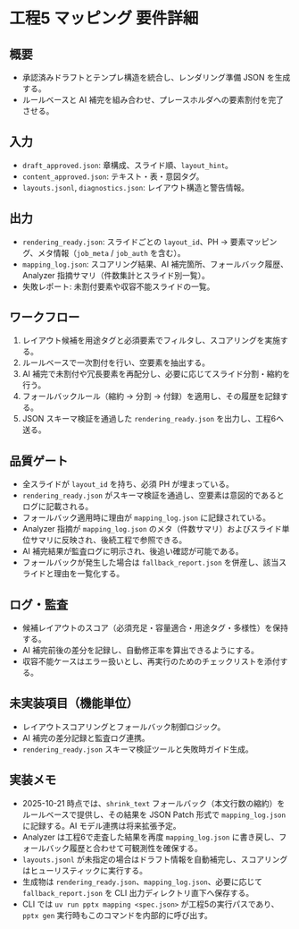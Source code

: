 # 工程5 マッピング 要件詳細

## 概要
- 承認済みドラフトとテンプレ構造を統合し、レンダリング準備 JSON を生成する。
- ルールベースと AI 補完を組み合わせ、プレースホルダへの要素割付を完了させる。

## 入力
- `draft_approved.json`: 章構成、スライド順、`layout_hint`。
- `content_approved.json`: テキスト・表・意図タグ。
- `layouts.jsonl`, `diagnostics.json`: レイアウト構造と警告情報。

## 出力
- `rendering_ready.json`: スライドごとの `layout_id`、PH → 要素マッピング、メタ情報（`job_meta` / `job_auth` を含む）。
- `mapping_log.json`: スコアリング結果、AI 補完箇所、フォールバック履歴、Analyzer 指摘サマリ（件数集計とスライド別一覧）。
- 失敗レポート: 未割付要素や収容不能スライドの一覧。

## ワークフロー
1. レイアウト候補を用途タグと必須要素でフィルタし、スコアリングを実施する。
2. ルールベースで一次割付を行い、空要素を抽出する。
3. AI 補完で未割付や冗長要素を再配分し、必要に応じてスライド分割・縮約を行う。
4. フォールバックルール（縮約 → 分割 → 付録）を適用し、その履歴を記録する。
5. JSON スキーマ検証を通過した `rendering_ready.json` を出力し、工程6へ送る。

## 品質ゲート
- 全スライドが `layout_id` を持ち、必須 PH が埋まっている。
- `rendering_ready.json` がスキーマ検証を通過し、空要素は意図的であるとログに記載される。
- フォールバック適用時に理由が `mapping_log.json` に記録されている。
- Analyzer 指摘が `mapping_log.json` のメタ（件数サマリ）およびスライド単位サマリに反映され、後続工程で参照できる。
- AI 補完結果が監査ログに明示され、後追い確認が可能である。
- フォールバックが発生した場合は `fallback_report.json` を併産し、該当スライドと理由を一覧化する。

## ログ・監査
- 候補レイアウトのスコア（必須充足・容量適合・用途タグ・多様性）を保持する。
- AI 補完前後の差分を記録し、自動修正率を算出できるようにする。
- 収容不能ケースはエラー扱いとし、再実行のためのチェックリストを添付する。

## 未実装項目（機能単位）
- レイアウトスコアリングとフォールバック制御ロジック。
- AI 補完の差分記録と監査ログ連携。
- `rendering_ready.json` スキーマ検証ツールと失敗時ガイド生成。

## 実装メモ
- 2025-10-21 時点では、`shrink_text` フォールバック（本文行数の縮約）をルールベースで提供し、その結果を JSON Patch 形式で `mapping_log.json` に記録する。AI モデル連携は将来拡張予定。
- Analyzer は工程6で走査した結果を再度 `mapping_log.json` に書き戻し、フォールバック履歴と合わせて可観測性を確保する。
- `layouts.jsonl` が未指定の場合はドラフト情報を自動補完し、スコアリングはヒューリスティックに実行する。
- 生成物は `rendering_ready.json`、`mapping_log.json`、必要に応じて `fallback_report.json` を CLI 出力ディレクトリ直下へ保存する。
- CLI では `uv run pptx mapping <spec.json>` が工程5の実行パスであり、`pptx gen` 実行時もこのコマンドを内部的に呼び出す。
